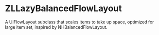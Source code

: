 ZLLazyBalancedFlowLayout
========================

A UIFlowLayout subclass that scales items to take up space, optimized for large item set, inspired by NHBalancedFlowLayout.
